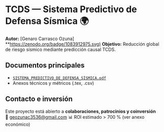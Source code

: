 # TCDS — Sistema Predictivo de Defensa Sísmica 🌍

**Autor:** [Genaro Carrasco Ozuna] 
**[https://zenodo.org/badge/1083912975.svg)](https://doi.org/10.5281/zenodo.17452045)
**Objetivo:** Reducción global de riesgo sísmico mediante predicción causal TCDS.  

## Documentos principales
- [`SISTEMA_PREDICTIVO_DE_DEFENSA_SÍSMICA.pdf`](SISTEMA_PREDICTIVO_DE_DEFENSA_SÍSMICA.pdf)
- Anexos técnicos y métricos (.tex, .csv)

## Contacto e inversión
Este proyecto está abierto a **colaboraciones, patrocinios y coinversión**  
📩 geozunac3536@gmail.com 
📊 ROI estimado > 700 % (ver anexo económico)
